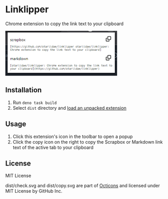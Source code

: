 # Linklipper

Chrome extension to copy the link text to your clipboard

![screenshot](screenshot.png)

## Installation

1. Run `deno task build`
1. Select `dist` directory and [load an unpacked extension](https://developer.chrome.com/docs/extensions/mv3/getstarted/development-basics/#load-unpacked)

## Usage

1. Click this extension's icon in the toolbar to open a popup
1. Click the copy icon on the right to copy the Scrapbox or Markdown link text of the active tab to your clipboard

## License

MIT License

dist/check.svg and dist/copy.svg are part of [Octicons](https://github.com/primer/octicons) and licensed under MIT License by GitHub Inc.

